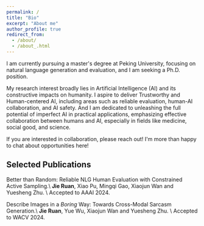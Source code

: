 ```yaml
---
permalink: /
title: "Bio"
excerpt: "About me"
author_profile: true
redirect_from: 
  - /about/
  - /about_.html
---
```


I am currently pursuing a master's degree at Peking University, focusing on natural language generation and evaluation, and I am seeking a Ph.D. position. 

My research interest broadly lies in Artificial Intelligence (AI) and its constructive impacts on humanity. I aspire to deliver Trustworthy and Human-centered AI, including areas such as reliable evaluation, human-AI collaboration, and AI safety. And I am dedicated to unleashing the full potential of imperfect AI in practical applications, emphasizing effective collaboration between humans and AI, especially in fields like medicine, social good, and science.


If you are interested in collaboration, please reach out! I'm more than happy to chat about opportunities here!

Selected Publications
--------

Better than Random: Reliable NLG Human Evaluation with Constrained Active Sampling.\\
**Jie Ruan**, Xiao Pu, Mingqi Gao, Xiaojun Wan and Yuesheng Zhu. \\
Accepted to AAAI 2024.

Describe Images in a *Boring* Way: Towards Cross-Modal Sarcasm Generation.\\
**Jie Ruan**, Yue Wu, Xiaojun Wan and Yuesheng Zhu. \\
Accepted to WACV 2024. 

